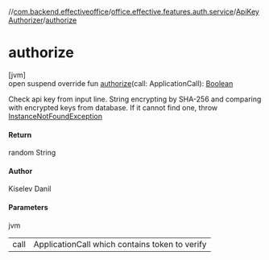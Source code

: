 //[com.backend.effectiveoffice](../../../index.md)/[office.effective.features.auth.service](../index.md)/[ApiKeyAuthorizer](index.md)/[authorize](authorize.md)

# authorize

[jvm]\
open suspend override fun [authorize](authorize.md)(call: ApplicationCall): [Boolean](https://kotlinlang.org/api/latest/jvm/stdlib/kotlin/-boolean/index.html)

Check api key from input line. String encrypting by SHA-256 and comparing with encrypted keys from database. If it cannot find one, throw [InstanceNotFoundException](../../office.effective.common.exception/-instance-not-found-exception/index.md)

#### Return

random String

#### Author

Kiselev Danil

#### Parameters

jvm

| | |
|---|---|
| call | ApplicationCall which contains token to verify |
